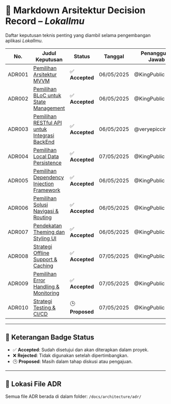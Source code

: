 # 📘 Markdown Arsitektur Decision Record – *LokaIlmu*

Daftar keputusan teknis penting yang diambil selama pengembangan aplikasi *LokaIlmu*.

| No.     | Judul Keputusan                                                    | Status          | Tanggal     | Penanggung Jawab     |
|---------|------------------------------------------------------------------- |-----------------|-------------|----------------------|
| ADR001  | [Pemilihan Arsitektur MVVM](ADR001_MVVM.md)                        | ✅ **Accepted** | 06/05/2025  | @KingPublic          |
| ADR002  | [Pemilihan BLoC untuk State Management](ADR002_BLOC.md)            | ✅ **Accepted** | 06/05/2025  | @KingPublic          |
| ADR003  | [Pemilihan RESTful API untuk Integrasi BackEnd](ADR003_RESTful.md) | ✅ **Accepted** | 06/05/2025  | @veryepiccindeed     |
| ADR004  | [Pemilihan Local Data Persistence](ADR004_Local.md)                | ✅ **Accepted** | 07/05/2025  | @KingPublic          |
| ADR005  | [Pemilihan Dependency Injection Framework](ADR005_DI.md)           | ✅ **Accepted** | 06/05/2025  | @KingPublic          |
| ADR006  | [Pemilihan Solusi Navigasi & Routing](ADR006_ROUTE.md)             | ✅ **Accepted** | 06/05/2025  | @KingPublic          |
| ADR007  | [Pendekatan Theming dan Styling UI](ADR007_UI.md)                  | ✅ **Accepted** | 06/05/2025  | @KingPublic          |
| ADR008  | [Strategi Offline Support & Caching](ADR008_OFFLINE.md)            | ✅ **Accepted** | 07/05/2025  | @KingPublic          |
| ADR009  | [Pemilihan Error Handling & Monitoring](ADR009_CustomLogging.md)          | ✅ **Accepted** | 07/05/2025  | @KingPublic          |
| ADR010  | [Strategi Testing & CI/CD](ADR010_CI_CD.md)                        | 🕒 **Proposed** | 07/05/2025  | @KingPublic          |
---

## 🔖 Keterangan Badge Status
- ✅ **Accepted**: Sudah disetujui dan akan diterapkan dalam proyek.
- ❌ **Rejected**: Tidak digunakan setelah dipertimbangkan.
- 🕒 **Proposed**: Masih dalam tahap diskusi atau pengajuan.

---

## 📂 Lokasi File ADR
Semua file ADR berada di dalam folder: `/docs/architecture/adr/`
